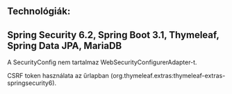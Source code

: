 ## Technológiák: 
Spring Security 6.2, Spring Boot 3.1, Thymeleaf, Spring Data JPA,
MariaDB
---
A SecurityConfig nem tartalmaz WebSecurityConfigurerAdapter-t.

CSRF token használata az űrlapban (org.thymeleaf.extras:thymeleaf-extras-springsecurity6).